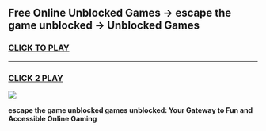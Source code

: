 
## Free Online Unblocked Games → escape the game unblocked → Unblocked Games
<h3>
<a href="https://premium.freeplayer.one?title=escape_the_game_unblocked&ref=21F">CLICK TO PLAY</a></h3>
<hr>

<h3>
<a href="https://premium.freeplayer.one?title=escape_the_game_unblocked&ref=21F">CLICK 2 PLAY</a>
  
</h3>

<a href="https://premium.freeplayer.one?title=escape_the_game_unblocked&ref=21F/"><img src="https://clearcache.store/games.png"></a>


**escape the game unblocked games unblocked: Your Gateway to Fun and Accessible Online Gaming**
